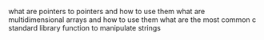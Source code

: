 what are pointers to pointers and how to use them what are multidimensional arrays and how to use them what are the most common c standard library function to manipulate strings
